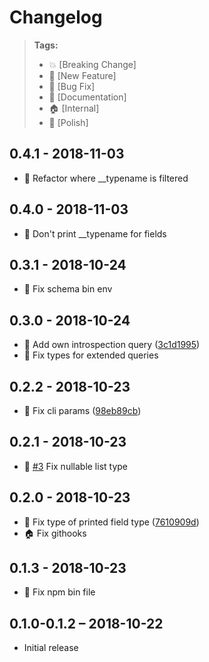 # Changelog

> **Tags:**
> - :boom:       [Breaking Change]
> - :rocket:     [New Feature]
> - :bug:        [Bug Fix]
> - :memo:       [Documentation]
> - :house:      [Internal]
> - :nail_care:  [Polish]

## 0.4.1 - 2018-11-03
- :nail_care: Refactor where __typename is filtered

## 0.4.0 - 2018-11-03
- :bug: Don't print __typename for fields

## 0.3.1 - 2018-10-24
- :bug: Fix schema bin env

## 0.3.0 - 2018-10-24

- :rocket: Add own introspection query ([3c1d1995](https://github.com/Coobaha/graphql-to-reason/commit/3c1d1995))
- :bug: Fix types for extended queries

## 0.2.2 - 2018-10-23

- :bug: Fix cli params ([98eb89cb](https://github.com/Coobaha/graphql-to-reason/commit/98eb89cb))

## 0.2.1 - 2018-10-23

- :bug: [#3](https://github.com/Coobaha/graphql-to-reason/issues/3) Fix nullable list type

## 0.2.0 - 2018-10-23

- :bug: Fix type of printed field type ([7610909d](https://github.com/Coobaha/graphql-to-reason/commit/7610909d3cd289e7597750e6c3f44b97b4b9f903))
- :house: Fix githooks

## 0.1.3 - 2018-10-23

- :bug: Fix npm bin file

## 0.1.0-0.1.2 – 2018-10-22

* Initial release

